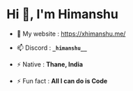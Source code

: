 <h1 align="left">Hi 👋, I'm Himanshu</h1>

<!--
<h3 align="center"> Visitor Count</h3> 
<div align="center" >
 <img src="https://profile-counter.glitch.me/frHimanshu/count.svg" alt="Visitor's Count" />
</div> <br>
-->

- 🔭 My website : https://xhimanshu.me/

- 📫 Discord : **`_himanshu__`**

- ⚡ Native : **Thane, India**

- ⚡ Fun fact : **All I can do is Code**
</h3> <br>

<!--
<img align="center" src="https://github-readme-stats.vercel.app/api/top-langs/?username=frHimanshu&langs_count=15&layout=compact&hide_border=false&theme=dark&locale=en&title_color=ffffff&text_color=3bcf05&card_width=350&border_color=00000000&border_radius=10&line_height=30" /><img align="center" src="https://github-readme-stats.vercel.app/api?username=frHimanshu&show_icons=true&theme=dark&bg-color=00000000&hide_border=false&title_color=ffffff&text_color=3bcf05&count_private=true&locale=en&rank_icon=percentile&border_color=00000000&border_radius=10&line_height=25&&show=reviews,discussions_started,discussions_answered&include_all_commits=true&text_bold=true" />

<img src="https://user-images.githubusercontent.com/74038190/212284100-561aa473-3905-4a80-b561-0d28506553ee.gif" width="900">
--->

